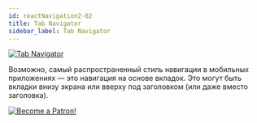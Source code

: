 ```yaml
---
id: reactNavigation2-02
title: Tab Navigator
sidebar_label: Tab Navigator
---
```


[![Tab Navigator](/img/rn2/02.gif)](https://youtu.be/P_jV8qCjRlg)

Возможно, самый распространенный стиль навигации в мобильных приложениях — это навигация на основе вкладок. Это могут быть вкладки внизу экрана или вверху под заголовком (или даже вместо заголовка).

[![Become a Patron!](/img/logo/patreon.jpg)](https://www.patreon.com/bePatron?u=31769291)

